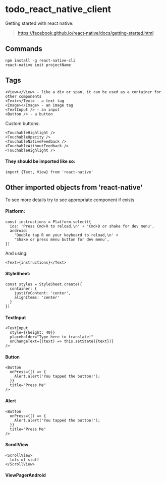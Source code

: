 # todo_react_native_client

Getting started with react native:
> https://facebook.github.io/react-native/docs/getting-started.html


## Commands
```
npm install -g react-native-cli
react-native init projectName
```

## Tags
```
<View></View> - like a div or span, it can be used as a container for other components
<Text></Text> - a text tag
<Image></Image> - an image tag
<TextInput /> - an input
<Button /> - a button
```

Custom buttons:
```
<TouchableHighlight />
<TouchableOpacity />
<TouchableNativeFeedback />
<TouchableWithoutFeedback />
<TouchableHighlight />
```

#### They should be imported like so:
```
import {Text, View} from 'react-native'
```

## Other imported objects from 'react-native'

To see more details try to see appropriate component if exists

#### Platform:
```
const instructions = Platform.select({
  ios: 'Press Cmd+R to reload,\n' + 'Cmd+D or shake for dev menu',
  android:
    'Double tap R on your keyboard to reload,\n' +
    'Shake or press menu button for dev menu',
})
```

And using:
```
<Text>{instructions}</Text>
```

#### StyleSheet:
```
const styles = StyleSheet.create({
  container: {
    justifyContent: 'center',
    alignItems: 'center'
  }
})
```

#### TextInput
```
<TextInput
  style={{height: 40}}
  placeholder="Type here to translate!"
  onChangeText={(text) => this.setState({text})}
/>
```

#### Button
```
<Button
  onPress={() => {
    Alert.alert('You tapped the button!');
  }}
  title="Press Me"
/>
```

#### Alert
```
<Button
  onPress={() => {
    Alert.alert('You tapped the button!');
  }}
  title="Press Me"
/>
```

#### ScrollView
```
<ScrollView>
  lots of stuff
</ScrollView>
```

#### ViewPagerAndroid
